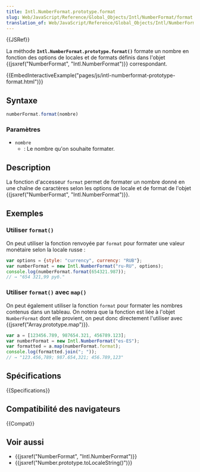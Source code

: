 ```yaml
---
title: Intl.NumberFormat.prototype.format
slug: Web/JavaScript/Reference/Global_Objects/Intl/NumberFormat/format
translation_of: Web/JavaScript/Reference/Global_Objects/Intl/NumberFormat/format
---
```


{{JSRef}}

La méthode **`Intl.NumberFormat.prototype.format()`** formate un nombre en fonction des options de locales et de formats définis dans l'objet {{jsxref("NumberFormat", "Intl.NumberFormat")}} correspondant.

{{EmbedInteractiveExample("pages/js/intl-numberformat-prototype-format.html")}}

## Syntaxe

```js
numberFormat.format(nombre)
```

### Paramètres

- `nombre`
  - : Le nombre qu'on souhaite formater.

## Description

La fonction d'accesseur `format` permet de formater un nombre donné en une chaîne de caractères selon les options de locale et de format de l'objet {{jsxref("NumberFormat", "Intl.NumberFormat")}}.

## Exemples

### Utiliser `format()`

On peut utiliser la fonction renvoyée par `format` pour formater une valeur monétaire selon la locale russe :

```js
var options = {style: "currency", currency: "RUB"};
var numberFormat = new Intl.NumberFormat("ru-RU", options);
console.log(numberFormat.format(654321.987));
// → "654 321,99 руб."
```

### Utiliser `format()` avec `map()`

On peut également utiliser la fonction `format` pour formater les nombres contenus dans un tableau. On notera que la fonction est liée à l'objet `NumberFormat` dont elle provient, on peut donc directement l'utiliser avec {{jsxref("Array.prototype.map")}}.

```js
var a = [123456.789, 987654.321, 456789.123];
var numberFormat = new Intl.NumberFormat("es-ES");
var formatted = a.map(numberFormat.format);
console.log(formatted.join("; "));
// → "123.456,789; 987.654,321; 456.789,123"
```

## Spécifications

{{Specifications}}

## Compatibilité des navigateurs

{{Compat}}

## Voir aussi

- {{jsxref("NumberFormat", "Intl.NumberFormat")}}
- {{jsxref("Number.prototype.toLocaleString()")}}

